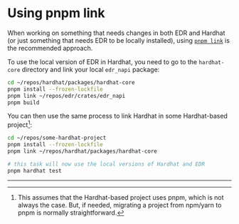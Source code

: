 # Using pnpm link

When working on something that needs changes in both EDR and Hardhat (or just something that needs EDR to be locally installed), using [`pnpm link`](https://pnpm.io/cli/link) is the recommended approach.

To use the local version of EDR in Hardhat, you need to go to the `hardhat-core` directory and link your local `edr_napi` package:

```bash
cd ~/repos/hardhat/packages/hardhat-core
pnpm install --frozen-lockfile
pnpm link ~/repos/edr/crates/edr_napi
pnpm build
```

You can then use the same process to link Hardhat in some Hardhat-based project[^1]:

```bash
cd ~/repos/some-hardhat-project
pnpm install --frozen-lockfile
pnpm link ~/repos/hardhat/packages/hardhat-core

# this task will now use the local versions of Hardhat and EDR
pnpm hardhat test
```

---

[^1]: This assumes that the Hardhat-based project uses pnpm, which is not always the case. But, if needed, migrating a project from npm/yarn to pnpm is normally straightforward.

